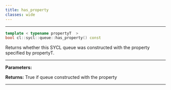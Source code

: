 ```yaml
---
title: has_property
classes: wide
---
```



---

```cpp
template < typename propertyT  >
bool cl::sycl::queue::has_property() const
```


Returns whether this SYCL queue was constructed with the property specified by propertyT. 


---
**Parameters:**

**Returns:** True if queue constructed with the property 

---
